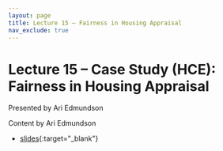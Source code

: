 ```yaml
---
layout: page
title: Lecture 15 – Fairness in Housing Appraisal
nav_exclude: true
---
```


# Lecture 15 – Case Study (HCE): Fairness in Housing Appraisal

Presented by Ari Edmundson

Content by Ari Edmundson

- [slides](../../resources/assets/lectures/lec15/lec15.pdf){:target="_blank"}
